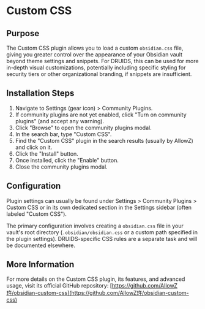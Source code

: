 # Custom CSS

## Purpose

The Custom CSS plugin allows you to load a custom `obsidian.css` file, giving you greater control over the appearance of your Obsidian vault beyond theme settings and snippets. For DRUIDS, this can be used for more in-depth visual customizations, potentially including specific styling for security tiers or other organizational branding, if snippets are insufficient.

## Installation Steps

1.  Navigate to Settings (gear icon) > Community Plugins.
2.  If community plugins are not yet enabled, click "Turn on community plugins" (and accept any warning).
3.  Click "Browse" to open the community plugins modal.
4.  In the search bar, type "Custom CSS".
5.  Find the "Custom CSS" plugin in the search results (usually by AllowZ) and click on it.
6.  Click the "Install" button.
7.  Once installed, click the "Enable" button.
8.  Close the community plugins modal.

## Configuration

Plugin settings can usually be found under Settings > Community Plugins > Custom CSS or in its own dedicated section in the Settings sidebar (often labeled "Custom CSS").

The primary configuration involves creating a `obsidian.css` file in your vault's root directory (`.obsidian/obsidian.css` or a custom path specified in the plugin settings). DRUIDS-specific CSS rules are a separate task and will be documented elsewhere.

## More Information

For more details on the Custom CSS plugin, its features, and advanced usage, visit its official GitHub repository:
[https://github.com/AllowZ玝/obsidian-custom-css](https://github.com/AllowZ玝/obsidian-custom-css)
